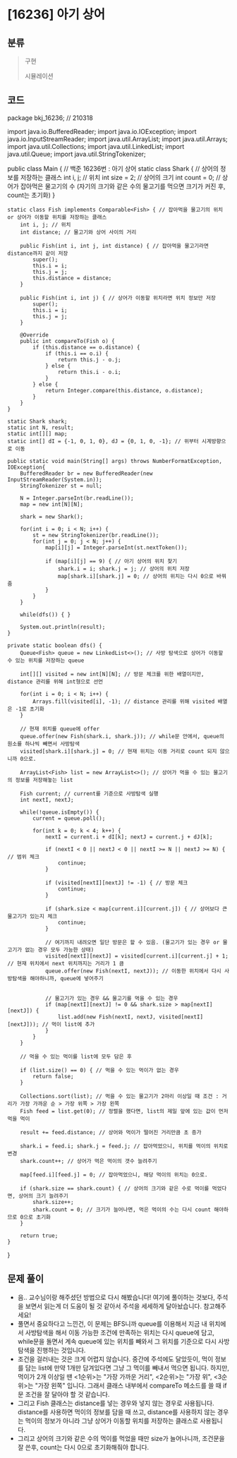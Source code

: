 # [16236] 아기 상어

## 분류
> 구현
>
> 시뮬레이션

## 코드
package bkj_16236; // 210318

import java.io.BufferedReader;
import java.io.IOException;
import java.io.InputStreamReader;
import java.util.ArrayList;
import java.util.Arrays;
import java.util.Collections;
import java.util.LinkedList;
import java.util.Queue;
import java.util.StringTokenizer;

public class Main { // 백준 16236번 : 아기 상어
	static class Shark { // 상어의 정보를 저장하는 클래스
		int i, j; // 위치
		int size = 2; // 상어의 크기
		int count = 0; // 상어가 잡아먹은 물고기의 수 (자기의 크기와 같은 수의 물고기를 먹으면 크기가 커진 후, count는 초기화)
	}
	
	static class Fish implements Comparable<Fish> { // 잡아먹을 물고기의 위치 or 상어가 이동할 위치를 저장하는 클래스
		int i, j; // 위치
		int distance; // 물고기와 상어 사이의 거리
		
		public Fish(int i, int j, int distance) { // 잡아먹을 물고기라면 distance까지 같이 저장
			super();
			this.i = i;
			this.j = j;
			this.distance = distance;
		}
		
		public Fish(int i, int j) { // 상어가 이동할 위치라면 위치 정보만 저장
			super();
			this.i = i;
			this.j = j;
		}

		@Override
		public int compareTo(Fish o) {
			if (this.distance == o.distance) {
				if (this.i == o.i) {
					return this.j - o.j;
				} else {
					return this.i - o.i;
				}
			} else {
				return Integer.compare(this.distance, o.distance);
			}
		}
	}
	
	static Shark shark;
	static int N, result;
	static int[][] map;
	static int[] dI = {-1, 0, 1, 0}, dJ = {0, 1, 0, -1}; // 위부터 시계방향으로 이동
	
	public static void main(String[] args) throws NumberFormatException, IOException{
		BufferedReader br = new BufferedReader(new InputStreamReader(System.in));
		StringTokenizer st = null;
		
		N = Integer.parseInt(br.readLine());
		map = new int[N][N];
		
		shark = new Shark();
		
		for(int i = 0; i < N; i++) {
			st = new StringTokenizer(br.readLine());
			for(int j = 0; j < N; j++) {
				map[i][j] = Integer.parseInt(st.nextToken());
				
				if (map[i][j] == 9) { // 아기 상어의 위치 찾기
					shark.i = i; shark.j = j; // 상어의 위치 저장
					map[shark.i][shark.j] = 0; // 상어의 위치는 다시 0으로 바꿔줌
				}
			}
		}
		
		while(dfs()) { }
		
		System.out.println(result);
	}

	private static boolean dfs() {
		Queue<Fish> queue = new LinkedList<>(); // 사방 탐색으로 상어가 이동할 수 있는 위치를 저장하는 queue
		
		int[][] visited = new int[N][N]; // 방문 체크를 위한 배열이지만, distance 관리를 위해 int형으로 선언
		
		for(int i = 0; i < N; i++) {
			Arrays.fill(visited[i], -1); // distance 관리를 위해 visited 배열은 -1로 초기화
		}
		
		// 현재 위치를 queue에 offer
		queue.offer(new Fish(shark.i, shark.j)); // while문 안에서, queue의 원소를 하나씩 빼면서 사방탐색
		visited[shark.i][shark.j] = 0; // 현재 위치는 이동 거리로 count 되지 않으니까 0으로.
		
		ArrayList<Fish> list = new ArrayList<>(); // 상어가 먹을 수 있는 물고기의 정보를 저장해놓는 list
		
		Fish current; // current를 기준으로 사방탐색 실행
		int nextI, nextJ;
		
		while(!queue.isEmpty()) {
			current = queue.poll();
			
			for(int k = 0; k < 4; k++) {
				nextI = current.i + dI[k]; nextJ = current.j + dJ[k];
				
				if (nextI < 0 || nextJ < 0 || nextI >= N || nextJ >= N) { // 범위 체크
					continue;
				}
				
				if (visited[nextI][nextJ] != -1) { // 방문 체크
					continue;
				}
				
				if (shark.size < map[current.i][current.j]) { // 상어보다 큰 물고기가 있는지 체크
					continue;
				}
				
				// 여기까지 내려오면 일단 방문은 할 수 있음. (물고기가 있는 경우 or 물고기가 없는 경우 모두 가능한 상태)
				visited[nextI][nextJ] = visited[current.i][current.j] + 1; // 현재 위치에서 next 위치까지는 거리가 1 큼
				queue.offer(new Fish(nextI, nextJ)); // 이동한 위치에서 다시 사방탐색을 해야하니까, queue에 넣어주기
				
				
				// 물고기가 있는 경우 && 물고기를 먹을 수 있는 경우
				if (map[nextI][nextJ] != 0 && shark.size > map[nextI][nextJ]) {
					list.add(new Fish(nextI, nextJ, visited[nextI][nextJ])); // 먹이 list에 추가
				}
			}
		}
		
		// 먹을 수 있는 먹이를 list에 모두 담은 후
		
		if (list.size() == 0) { // 먹을 수 있는 먹이가 없는 경우
			return false;
		}
		
		Collections.sort(list); // 먹을 수 있는 물고기가 2마리 이상일 때 조건 : 거리가 가장 가까운 순 > 가장 위쪽 > 가장 왼쪽
		Fish feed = list.get(0); // 정렬을 했다면, list의 제일 앞에 있는 값이 먼저 먹을 먹이
		
		result += feed.distance; // 상어와 먹이가 떨어진 거리만큼 초 증가
		
		shark.i = feed.i; shark.j = feed.j; // 잡아먹었으니, 위치를 먹이의 위치로 변경
		shark.count++; // 상어가 먹은 먹이의 갯수 늘려주기
		
		map[feed.i][feed.j] = 0; // 잡아먹었으니, 해당 먹이의 위치는 0으로.
		
		if (shark.size == shark.count) { // 상어의 크기와 같은 수로 먹이를 먹었다면, 상어의 크기 늘려주기
			shark.size++;
			shark.count = 0; // 크기가 늘어나면, 먹은 먹이의 수는 다시 count 해야하므로 0으로 초기화
		}
		
		return true;
	}
}

## 문제 풀이
- 음.. 교수님이랑 해주셨던 방법으로 다시 해봤습니다! 여기에 풀이하는 것보다, 주석을 보면서 읽는게 더 도움이 될 것 같아서 주석을 세세하게 달아놨습니다. 참고해주세요!
- 풀면서 중요하다고 느낀건, 이 문제는 BFS니까 queue를 이용해서 지금 내 위치에서 사방탐색을 해서 이동 가능한 조건에 만족하는 위치는 다시 queue에 담고, while문을 돌면서 계속 queue에 있는 위치를 빼와서 그 위치를 기준으로 다시 사방탐색을 진행하는 것입니다.
- 조건을 걸러내는 것은 크게 어렵지 않습니다. 중간에 주석에도 달았듯이, 먹이 정보를 담는 list에 만약 1개만 담겨있다면 그냥 그 먹이를 빼내서 먹으면 됩니다. 하지만, 먹이가 2개 이상일 땐 <1순위>는 "가장 가까운 거리", <2순위>는 "가장 위", <3순위>는 "가장 왼쪽" 입니다. 그래서 클래스 내부에서 compareTo 메소드를 쓸 때 if문 조건을 잘 달아야 할 것 같습니다.
- 그리고 Fish 클래스는 distance를 넣는 경우와 넣지 않는 경우로 사용됩니다. distance를 사용하면 먹이의 정보를 담을 때 쓰고, distance를 사용하지 않는 경우는 먹이의 정보가 아니라 그냥 상어가 이동할 위치를 저장하는 클래스로 사용됩니다.
- 그리고 상어의 크기와 같은 수의 먹이를 먹었을 때만 size가 늘어나니까, 조건문을 잘 쓴후, count는 다시 0으로 초기화해줘야 합니다.
